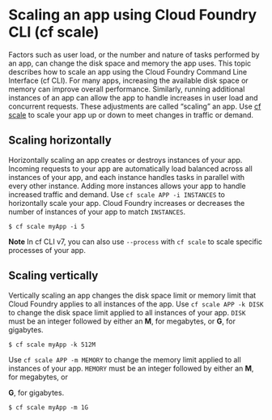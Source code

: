 # Scaling an app using Cloud Foundry CLI (cf scale)
Factors such as user load, or the number and nature of tasks performed by an app, can change the disk space and memory the app uses.
This topic describes how to scale an app using the Cloud Foundry Command Line Interface (cf CLI).
For many apps, increasing the available disk space or memory can improve overall performance.
Similarly, running additional instances of an app can allow the app to handle increases in user load and concurrent requests.
These adjustments are called “scaling” an app.
Use [cf scale](http://cli.cloudfoundry.org/en-US/cf/scale.html) to scale your app up or down to meet changes in traffic
or demand.

## Scaling horizontally
Horizontally scaling an app creates or destroys instances of your app.
Incoming requests to your app are automatically load balanced across all
instances of your app, and each instance handles tasks in parallel with
every other instance.
Adding more instances allows your app to handle increased traffic and
demand.
Use `cf scale APP -i INSTANCES` to horizontally scale your app.
Cloud Foundry increases or decreases the number of instances of your app to match `INSTANCES`.
```
$ cf scale myApp -i 5
```

**Note**
In cf CLI v7, you can also use `--process` with `cf scale` to scale specific processes of your app.

## Scaling vertically
Vertically scaling an app changes the disk space limit or memory limit
that Cloud Foundry applies to all instances of the app.
Use `cf scale APP -k DISK` to change the disk space limit applied to all
instances of your app.
`DISK` must be an integer followed by either an **M**, for megabytes, or **G**,
for gigabytes.
```
$ cf scale myApp -k 512M
```
Use `cf scale APP -m MEMORY` to change the memory limit applied to all instances
of your app.
`MEMORY` must be an integer followed by either an **M**, for megabytes, or

**G**, for gigabytes.
```
$ cf scale myApp -m 1G
```